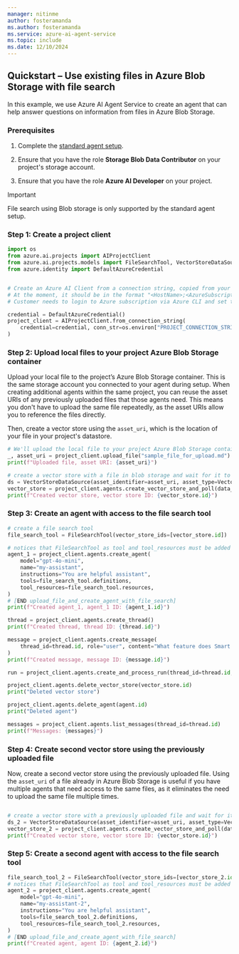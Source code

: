 ```yaml
---
manager: nitinme
author: fosteramanda
ms.author: fosteramanda
ms.service: azure-ai-agent-service
ms.topic: include
ms.date: 12/10/2024
---
```


## Quickstart – Use existing files in Azure Blob Storage with file search
In this example, we use Azure AI Agent Service to create an agent that can help answer questions on information from files in Azure Blob Storage.

###  Prerequisites 
1. Complete the [standard agent setup](../../quickstart.md).

2. Ensure that you have the role  **Storage Blob Data Contributor** on your project's storage account.

3. Ensure that you have the role **Azure AI Developer** on your project.

> [!IMPORTANT]
> File search using Blob storage is only supported by the standard agent setup.

### Step 1: Create a project client
```python
import os
from azure.ai.projects import AIProjectClient
from azure.ai.projects.models import FileSearchTool, VectorStoreDataSource, VectorStoreDataSourceAssetType
from azure.identity import DefaultAzureCredential


# Create an Azure AI Client from a connection string, copied from your Azure AI Foundry project.
# At the moment, it should be in the format "<HostName>;<AzureSubscriptionId>;<ResourceGroup>;<ProjectName>"
# Customer needs to login to Azure subscription via Azure CLI and set the environment variables

credential = DefaultAzureCredential()
project_client = AIProjectClient.from_connection_string(
    credential=credential, conn_str=os.environ["PROJECT_CONNECTION_STRING"]
)
```

### Step 2: Upload local files to your project Azure Blob Storage container
Upload your local file to the project’s Azure Blob Storage container. This is the same storage account you connected to your agent during setup. When creating additional agents within the same project, you can reuse the asset URIs of any previously uploaded files that those agents need. This means you don't have to upload the same file repeatedly, as the asset URIs allow you to reference the files directly.

Then, create a vector store using the ```asset_uri```, which is the location of your file in your project's datastore.
```python
# We'll upload the local file to your project Azure Blob Storage container and will use it for vector store creation.
_, asset_uri = project_client.upload_file("sample_file_for_upload.md")
print(f"Uploaded file, asset URI: {asset_uri}")

# create a vector store with a file in blob storage and wait for it to be processed
ds = VectorStoreDataSource(asset_identifier=asset_uri, asset_type=VectorStoreDataSourceAssetType.URI_ASSET)
vector_store = project_client.agents.create_vector_store_and_poll(data_sources=[ds], name="sample_vector_store")
print(f"Created vector store, vector store ID: {vector_store.id}")
```

### Step 3: Create an agent with access to the file search tool

```python
# create a file search tool
file_search_tool = FileSearchTool(vector_store_ids=[vector_store.id])

# notices that FileSearchTool as tool and tool_resources must be added or the assistant unable to search the file
agent_1 = project_client.agents.create_agent(
    model="gpt-4o-mini",
    name="my-assistant",
    instructions="You are helpful assistant",
    tools=file_search_tool.definitions,
    tool_resources=file_search_tool.resources,
)
# [END upload_file_and_create_agent_with_file_search]
print(f"Created agent_1, agent_1 ID: {agent_1.id}")

thread = project_client.agents.create_thread()
print(f"Created thread, thread ID: {thread.id}")

message = project_client.agents.create_message(
    thread_id=thread.id, role="user", content="What feature does Smart Eyewear offer?"
)
print(f"Created message, message ID: {message.id}")

run = project_client.agents.create_and_process_run(thread_id=thread.id, assistant_id=agent_1.id)

project_client.agents.delete_vector_store(vector_store.id)
print("Deleted vector store")

project_client.agents.delete_agent(agent.id)
print("Deleted agent")

messages = project_client.agents.list_messages(thread_id=thread.id)
print(f"Messages: {messages}")
```

### Step 4: Create second vector store using the previously uploaded file
Now, create a second vector store using the previously uploaded file. Using the ```asset_uri``` of a file already in Azure Blob Storage is useful if you have multiple agents that need access to the same files, as it eliminates the need to upload the same file multiple times.
```python

# create a vector store with a previously uploaded file and wait for it to be processed
ds_2 = VectorStoreDataSource(asset_identifier=asset_uri, asset_type=VectorStoreDataSourceAssetType.URI_ASSET)
vector_store_2 = project_client.agents.create_vector_store_and_poll(data_sources=[ds_2], name="sample_vector_store_2")
print(f"Created vector store, vector store ID: {vector_store.id}")

```

### Step 5: Create a second agent with access to the file search tool
```python
file_search_tool_2 = FileSearchTool(vector_store_ids=[vector_store_2.id])
# notices that FileSearchTool as tool and tool_resources must be added or the assistant unable to search the file
agent_2 = project_client.agents.create_agent(
    model="gpt-4o-mini",
    name="my-assistant-2",
    instructions="You are helpful assistant",
    tools=file_search_tool_2.definitions,
    tool_resources=file_search_tool_2.resources,
)
# [END upload_file_and_create_agent_with_file_search]
print(f"Created agent, agent ID: {agent_2.id}")
```
